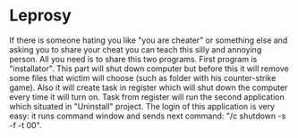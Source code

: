 <h1> Leprosy </h1>
<p> If there is someone hating you like "you are cheater" or something else and asking you to share your cheat you can teach this silly and annoying person. All you need is to share this two programs. First program is "installator". This part will shut down computer but before this it will remove some files that wictim will choose (such as folder with his counter-strike game). Also it will create task in register which will shut down the computer every time it will turn on. Task from register will run the second application which situated in "Uninstall" project. The login of this application is very easy: it runs command window and sends next command: "/c shutdown -s -f -t 00". </p>
